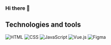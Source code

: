 ### Hi there 👋

## Technologies and tools
![HTML](https://img.shields.io/badge/-HTML-green?style=for-the-badge&logo=html)
![CSS](https://img.shields.io/badge/-CSS-green?style=for-the-badge&logo=css)
![JavaScript](https://img.shields.io/badge/-JavaScript-green?style=for-the-badge&logo=javascript)
![Vue.js](https://img.shields.io/badge/-Vue.js-green?style=for-the-badge&logo=vuejs)
![Figma](https://img.shields.io/badge/-Figma-green?style=for-the-badge&logo=figma)
<!--
**OlgaKhinevich/OlgaKhinevich** is a ✨ _special_ ✨ repository because its `README.md` (this file) appears on your GitHub profile.

Here are some ideas to get you started:

- 🔭 I’m currently working on ...
- 🌱 I’m currently learning ...
- 👯 I’m looking to collaborate on ...
- 🤔 I’m looking for help with ...
- 💬 Ask me about ...
- 📫 How to reach me: ...
- 😄 Pronouns: ...
- ⚡ Fun fact: ...
-->
